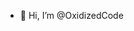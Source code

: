 - 👋 Hi, I’m @OxidizedCode
<!---
- 👀 I’m interested in ...
- 🌱 I’m currently learning ...
- 💞️ I’m looking to collaborate on ...
- 📫 How to reach me ...

OxidizedCode/OxidizedCode is a ✨ special ✨ repository because its `README.md` (this file) appears on your GitHub profile.
You can click the Preview link to take a look at your changes.
--->
